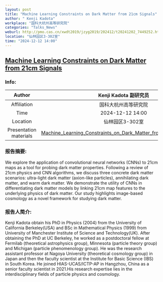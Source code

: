 ```yaml
---
layout: post
title: "Machine Learning Constraints on Dark Matter from 21cm Signals"
author: " Kenji Kadota"
workplace: "国科大杭州高等研究院"
categories: "Talks_News"
weburl: http://pmo.cas.cn/xwdt2019/jzyg2019/202412/t20241202_7449252.html
location: "仙林园区3-302室"
time: "2024-12-12 14:00"
---
```


## [Machine Learning Constraints on Dark Matter from 21cm Signals](http://pmo.cas.cn/xwdt2019/jzyg2019/202412/t20241202_7449252.html)

### Info:


|Author  | Kenji Kadota 副研究员 |
|:--:|:--:|
|Affiliation|国科大杭州高等研究院|
|Time    | 2024-12-12 14:00 |
|Location| 仙林园区3-302室 |
|Presentation materials|[Machine_Learning_Constraints_on_Dark_Matter_from_21cm_Signals.pdf](https://pan.cstcloud.cn/web/view_iframe.html?fid=1596400689217557&shareId=eHggqwrOR2A)


### 报告摘要:
We explore the application of convolutional neural networks (CNNs) to 21cm maps as a tool for probing dark matter properties. Following a review of 21cm physics and CNN algorithms, we discuss three concrete dark matter scenarios: ultra-light dark matter (axion-like particles), annihilating dark matter, and warm dark matter.
We demonstrate the utility of CNNs in differentiating dark matter models by linking 21cm map features to the underlying physics of dark matter. Our study highlights image-based cosmology as a novel framework for studying dark matter.

### 报告人简介:
Kenji Kadota obtain his PhD in Physics (2004) from the University of California Berkeley(USA) and BSc in Mathematical Physics (1999) from University of Manchester Institute of Science and Technology(UK). After obtaining the PhD at UC Berkeley, he worked as a postdoctoral fellow at Fermilab (theoretical astrophysics group), Minnesota (particle theory group) and Michigan (particle phenomenology group). He was the research assistant professor at Nagoya University (theoretical cosmology group) in Japan and then the faculty scientist at the Institute for Basic Science (IBS) in South Korea. He joined HIAS-UCAS/ICTP-AP in Hangzhou, China as a senior faculty scientist in 2021.His research expertise lies in the interdisciplinary fields of particle physics and cosmology.
